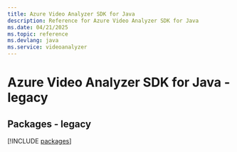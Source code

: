 ```yaml
---
title: Azure Video Analyzer SDK for Java
description: Reference for Azure Video Analyzer SDK for Java
ms.date: 04/21/2025
ms.topic: reference
ms.devlang: java
ms.service: videoanalyzer
---
```

# Azure Video Analyzer SDK for Java - legacy
## Packages - legacy
[!INCLUDE [packages](video-analyzer-index.md)]